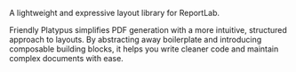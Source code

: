 A lightweight and expressive layout library for ReportLab.

Friendly Platypus simplifies PDF generation with a more intuitive, structured approach to layouts. By abstracting away boilerplate and introducing composable building blocks, it helps you write cleaner code and maintain complex documents with ease.
